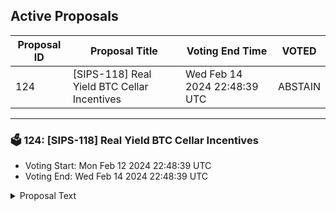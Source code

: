 ## Active Proposals

| Proposal ID | Proposal Title | Voting End Time | VOTED |
|-------------|----------------|-----------------|-------|
| 124 | [SIPS-118] Real Yield BTC Cellar Incentives | Wed Feb 14 2024 22:48:39 UTC | ABSTAIN |

---

### 🗳 124: [SIPS-118] Real Yield BTC Cellar Incentives
- Voting Start: Mon Feb 12 2024 22:48:39 UTC
- Voting End: Wed Feb 14 2024 22:48:39 UTC

<details>
<summary>Proposal Text</summary>
 
This proposal is intended to authorize a one-time transfer of 60,000 SOMM from the community pool to the CellarStaking contract, which is used to incentivize Real Yield BTC cellar depositors on Ethereum Mainnet.nnSee the corresponding forum post for more details: https://community.sommelier.finance/t/sips-118-upcoming-real-yield-btc-liquidity-mining-incentives-proposal/1264
</details>
